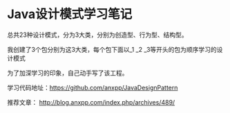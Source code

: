 # Java设计模式学习笔记

总共23种设计模式，分为3大类，分别为创造型、行为型、结构型。

我创建了3个包分别为这3大类，每个包下面以_1 _2 _3等开头的包为顺序学习的设计模式

为了加深学习的印象，自己动手写了该工程。


学习代码地址：https://github.com/anxpp/JavaDesignPattern

推荐文章：
http://blog.anxpp.com/index.php/archives/489/
